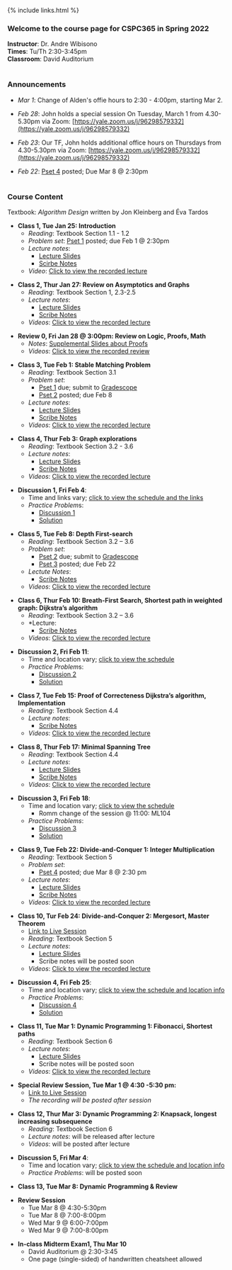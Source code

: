   
{% include links.html %}

### Welcome to the course page for CSPC365 in Spring 2022

**Instructor**: Dr. Andre Wibisono <br>
**Times**: Tu/Th 2:30-3:45pm <br>
**Classroom**: David Auditorium
<h1></h1>

### Announcements

* *Mar 1*: Change of Alden's offie hours to 2:30 - 4:00pm, starting Mar 2. 

* *Feb 28*: John holds a special session On Tuesday, March 1 from 4.30-5.30pm via Zoom: [https://yale.zoom.us/j/96298579332](https://yale.zoom.us/j/96298579332)
* *Feb 23*: Our TF, John holds additional office hours on Thursdays from 4.30-5.30pm via Zoom: [https://yale.zoom.us/j/96298579332](https://yale.zoom.us/j/96298579332)

<p></p> 

 * *Feb 22*: [Pset 4](/psets) posted; Due Mar 8 @ 2:30pm


<h1></h1>

### Course Content

Textbook: *Algorithm Design* written by Jon Kleinberg and Éva Tardos

* **Class 1, Tue Jan 25: Introduction**
  * *Reading*: Textbook Section 1.1 - 1.2
  * *Problem set*: [Pset 1](/psets) posted; due Feb 1 @ 2:30pm
  * *Lecture notes*: 
    * [Lecture Slides](https://github.com/cpsc365/cpsc365.github.io/files/7937353/Lec.1.pdf)
    * [Scirbe Notes](https://github.com/cpsc365/cpsc365.github.io/files/8073242/lect1-notes.pdf)
  * *Video*: [Click to view the recorded lecture](https://yale.hosted.panopto.com/Panopto/Pages/Viewer.aspx?id=4aec5f8e-1c9c-4f2e-877d-ae28015c64a1)

 <p></p>
  
* **Class 2, Thur Jan 27: Review on Asymptotics and Graphs**
  * *Reading*: Textbook Section 1, 2.3-2.5
  * *Lecture notes*: 
    * [Lecture Slides](https://github.com/cpsc365/cpsc365.github.io/files/7954084/Lec.2.pdf)
    * [Scribe Notes](https://github.com/cpsc365/cpsc365.github.io/files/7998487/Scribe.Notes.Lec.2.pdf)
  * *Videos*: [Click to view the recorded lecture](https://yale.hosted.panopto.com/Panopto/Pages/Viewer.aspx?id=0fc3e155-1541-45fd-8c43-ae2a015e9926)
 
 <p></p>

* **Review 0, Fri Jan 28 @ 3:00pm: Review on Logic, Proofs, Math**
  *  *Notes*: [Supplemental Slides about Proofs](https://github.com/cpsc365/cpsc365.github.io/files/7962841/Proofs.pdf)
  *  *Videos*: [Click to view the recorded review](https://yale.hosted.panopto.com/Panopto/Pages/Viewer.aspx?id=f1479bda-c7fd-4bdd-96eb-ae2b016e7b16) 
  
  
 <p></p>
 
* **Class 3, Tue Feb 1: Stable Matching Problem**
  * *Reading*: Textbook Section 3.1
  * *Problem set*: 
    * [Pset 1](/psets) due; submit to [Gradescope](https://www.gradescope.com)
    * [Pset 2](/psets) posted; due Feb 8
  * *Lecture notes*: 
     * [Lecture Slides](https://github.com/cpsc365/cpsc365.github.io/files/7981882/CPSC.365.-.Lec.3.Stable.Matching.pdf)
     * [Scribe Notes](https://github.com/cpsc365/cpsc365.github.io/files/8137364/Lec.3.pdf)
  * *Videos*: [Click to view the recorded lecture](https://yale.hosted.panopto.com/Panopto/Pages/Viewer.aspx?id=f89b7223-ac76-4c7b-bce8-ae2f01648a12)
 
 <p></p>
 
 * **Class 4, Thur Feb 3: Graph explorations**
   * *Reading*: Textbook Section 3.2 - 3.6
   * *Lecture notes*:
     * [Lecture Slides](https://github.com/cpsc365/cpsc365.github.io/files/7998469/CPSC.365.-.Lec.4_.Depth-First.Search.pdf)
     * [Scribe Notes](https://github.com/cpsc365/cpsc365.github.io/files/8073248/lect4-notes.pdf)
   * *Videos*: [Click to view the recorded lecture](https://yale.hosted.panopto.com/Panopto/Pages/Viewer.aspx?id=5329ba1a-6515-4a35-8294-ae310166346d)

<p></p>

* **Discussion 1, Fri Feb 4**: 
  *  Time and links vary; [click to view the schedule and the links](/discussion)
  *  *Practice Problem*s: 
     *  [Discussion 1](https://github.com/cpsc365/cpsc365.github.io/files/7999444/Dis1New.pdf)
     *  [Solution](https://github.com/cpsc365/cpsc365.github.io/files/8028289/Disc1Sol.pdf)


 <p></p>

 * **Class 5, Tue Feb 8: Depth First-search**
   * *Reading*: Textbook Section 3.2 – 3.6
   * *Problem set*: 
     * [Pset 2](/psets) due; submit to [Gradescope](https://www.gradescope.com)
     * [Pset 3](/psets) posted; due Feb 22
   * *Lectute Notes*: 
     * [Scribe Notes](https://github.com/cpsc365/cpsc365.github.io/files/8073250/lect5-notes.pdf)
   * *Videos*: [Click to view the recorded lecture](https://yale.hosted.panopto.com/Panopto/Pages/Viewer.aspx?id=a08ac00e-7b87-4e23-b6e7-ae32013fb074)
 
 <p></p>
 
  * **Class 6, Thur Feb 10: Breath-First Search, Shortest path in weighted graph: Dijkstra’s algorithm**
    * *Reading*: Textbook Section 3.2 – 3.6
    * *Lecture:
      * [Scribe Notes](https://github.com/cpsc365/cpsc365.github.io/files/8137366/Lec.6.pdf)
    * *Videos*: [Click to view the recorded lecture](https://yale.hosted.panopto.com/Panopto/Pages/Viewer.aspx?id=2ca6abea-282f-415f-baa9-ae32013fb0c0)
 
 <p></p>

* **Discussion 2, Fri Feb 11**: 
  *  Time and location vary; [click to view the schedule](/discussion)
  *  *Practice Problem*s: 
     * [Discussion 2](https://github.com/cpsc365/cpsc365.github.io/files/8045152/Disc2.pdf)
     * [Solution](https://github.com/cpsc365/cpsc365.github.io/files/8065382/Disc2Sol.pdf)

 <p></p>
 
* **Class 7, Tue Feb 15: Proof of Correcteness Dijkstra’s algorithm, Implementation** 
  *  *Reading*: Textbook Section 4.4
  * *Lecture notes*: 
    * [Scribe Notes](https://github.com/cpsc365/cpsc365.github.io/files/8164821/Scribe.Notes.Lec.7.pdf)
  * *Videos*: [Click to view the recorded lecture](https://yale.hosted.panopto.com/Panopto/Pages/Viewer.aspx?id=d9f93949-d690-43f3-8273-ae32013fb0d7)
 
 <p></p>
 
* **Class 8, Thur Feb 17: Minimal Spanning Tree**
  *  *Reading*: Textbook Section 4.4
  *  *Lecture notes*: 
     * [Lecture Slides](https://github.com/cpsc365/cpsc365.github.io/files/8093857/CPSC.365.Lecture.8.pdf)
     * [Scribe Notes](https://github.com/cpsc365/cpsc365.github.io/files/8158435/Lec.8.pdf)
  *  *Videos*: [Click to view the recorded lecture](https://yale.hosted.panopto.com/Panopto/Pages/Viewer.aspx?id=64c2d387-096a-4d42-b30e-ae32013fb2d5)

 <p></p>
 
* **Discussion 3, Fri Feb 18**: 
  *  Time and location vary; [click to view the schedule](/discussion)
     * Romm change of the session @ 11:00: ML104 
  *  *Practice Problems*: 
     *  [Discussion 3](https://github.com/cpsc365/cpsc365.github.io/files/8093847/Disc3.pdf)
     *  [Solution](https://github.com/cpsc365/cpsc365.github.io/files/8101143/Disc3Sol.pdf)

 <p></p>
 
 * **Class 9, Tue Feb 22: Divide-and-Conquer 1: Integer Multiplication**
   *  *Reading*: Textbook Section 5
   *  *Problem set*: 
      * [Pset 4](/psets) posted; due Mar 8 @ 2:30 pm
   *  *Lecture notes*: 
      *  [Lecture Slides](https://github.com/cpsc365/cpsc365.github.io/files/8136557/CPSC.365.Lecture.9.-.Divide.and.Conquer.pdf)
      *  [Scribe Notes](https://github.com/cpsc365/cpsc365.github.io/files/8158431/Lec.9.pdf)
   *  *Videos*: [Click to view the recorded lecture](https://yale.hosted.panopto.com/Panopto/Pages/Viewer.aspx?id=0856785b-41d2-41c5-acc8-ae32013fb2ec)

 <p></p>

 * **Class 10, Tur Feb 24: Divide-and-Conquer 2: Mergesort, Master Theorem**
   *  [Link to Live Session](https://yale.zoom.us/j/94057532462)
   *  *Reading*: Textbook Section 5
   *  *Lecture notes*: 
      * [Lecture Slides](https://github.com/cpsc365/cpsc365.github.io/files/8136561/CPSC.365.Lecture.10.-.Divide.and.Conquer.2.pdf)
      * Scribe notes will be posted soon 
   *  *Videos*: [Click to view the recorded lecture](https://yale.hosted.panopto.com/Panopto/Pages/Viewer.aspx?id=1a6f78f8-5ad3-4314-9232-ae4601600823)

 <p></p>
 
 * **Discussion 4, Fri Feb 25**: 
   *  Time and location vary; [click to view the schedule and location info](/discussion)
   *  *Practice Problems*: 
      *  [Discussion 4](https://github.com/cpsc365/cpsc365.github.io/files/8137363/Disc4.pdf)
      *  [Solution](https://github.com/cpsc365/cpsc365.github.io/files/8150613/Disc4Sols.pdf)

 
 <p></p>
 
 * **Class 11, Tue Mar 1: Dynamic Programming 1: Fibonacci, Shortest paths**
   *  *Reading*: Textbook Section 6
   *  *Lecture notes*: 
      *  [Lecture Slides](https://github.com/cpsc365/cpsc365.github.io/files/8164874/Slide.11.-.Dynamic.Programming.1.pdf)
      *  Scribe notes will be posted soon 
   *  *Videos*: [Click to view the recorded lecture](https://yale.hosted.panopto.com/Panopto/Pages/Viewer.aspx?id=2786b14a-b71d-4b24-b1e1-ae32013fb4dc) 
 
 <p></p>
 
 *  **Special Review Session, Tue Mar 1 @ 4:30 -5:30 pm:** 
    * [Link to Live Session](https://yale.zoom.us/j/96298579332)
    *  *The recording will be posted after session*


  <p></p>

 * **Class 12, Thur Mar 3: Dynamic Programming 2: Knapsack, longest increasing subsequence**
   *  *Reading*: Textbook Section 6
   *  *Lecture notes*: will be released after lecture
   *  *Videos*: will be posted after lecture

<p></p>

 * **Discussion 5, Fri Mar 4**: 
   *  Time and location vary; [click to view the schedule and location info](/discussion)
   *  *Practice Problems*: will be posted soon

<p></p>

* **Class 13, Tue Mar 8: Dynamic Programming & Review**


<p></p>

* **Review Session** 
  * Tue Mar 8 @ 4:30-5:30pm 
  * Tue Mar 8 @ 7:00-8:00pm
  * Wed Mar 9 @ 6:00-7:00pm
  * Wed Mar 9 @ 7:00-8:00pm
  
<p></p>

* **In-class Midterm Exam1, Thu Mar 10**
  * David Auditorium @ 2:30-3:45
  * One page (single-sided) of handwritten cheatsheet allowed 
  


&nbsp;&nbsp;&nbsp;&nbsp;
